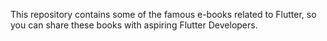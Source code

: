 This repository contains some of the famous e-books related to Flutter, so you can share these books with aspiring Flutter Developers.
